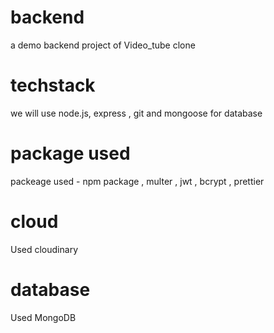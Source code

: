 # backend
a demo backend project of Video_tube clone 

# techstack 
we will use node.js, express , git and mongoose for database

# package used
 packeage used - npm package , multer , jwt , bcrypt , prettier 

 # cloud
 Used cloudinary

 # database
 Used MongoDB 

 
